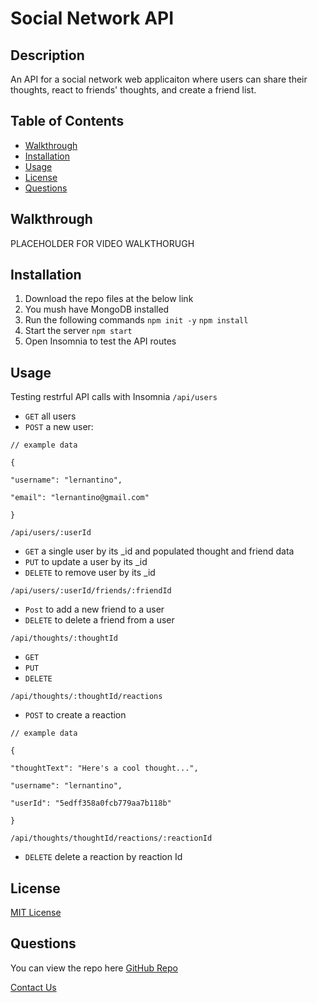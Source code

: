 # Social Network API

## Description
  An API for a social network web applicaiton where users can share their thoughts, react to friends' thoughts, and create a friend list.


## Table of Contents
* [Walkthrough](#walkthrough)
* [Installation](#installation)
* [Usage](#usage)
* [License](#license)
* [Questions](#questions)

## Walkthrough
PLACEHOLDER FOR VIDEO WALKTHORUGH

## Installation
1. Download the repo files at the below link
2.  You mush have MongoDB installed
3.  Run the following commands
`npm init -y`
`npm install` 
4.  Start the server 
`npm start` 
5.  Open Insomnia to test the API routes


## Usage
Testing restrful API calls with Insomnia
`/api/users`
* `GET` all users
* `POST` a new user:

 `// example data`
  
 `{`
  
  `"username": "lernantino",`
   
 `"email": "lernantino@gmail.com"`
  
 `}`
  

`/api/users/:userId`
* `GET` a single user by its _id and populated thought and friend data
* `PUT` to update a user by its _id
* `DELETE` to remove user by its _id

`/api/users/:userId/friends/:friendId`
* `Post` to add a new friend to a user
* `DELETE` to delete a friend from a user

`/api/thoughts/:thoughtId`
* `GET`
* `PUT`
* `DELETE`

`/api/thoughts/:thoughtId/reactions`
* `POST` to create a reaction

`// example data` 

`{`
 
  `"thoughtText": "Here's a cool thought...",`
   
  `"username": "lernantino",`
   
  `"userId": "5edff358a0fcb779aa7b118b"`
   
`}`
 

`/api/thoughts/thoughtId/reactions/:reactionId`
* `DELETE` delete a reaction by reaction Id

## License
[MIT License](https://choosealicense.com/licenses/mit/)
 
## Questions
You can view the repo here [GitHub Repo](https://github.com/favro03/Social-Network-API)

[Contact Us](mailto:wetr9902@gmail.com)
  